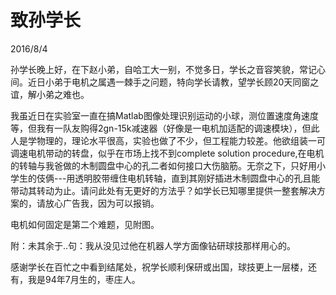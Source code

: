 ﻿# 致孙学长
2016/8/4

孙学长晚上好，在下赵小弟，自哈工大一别，不觉多日，学长之音容笑貌，常记心间。近日小弟于电机之属遇一棘手之问题，特向学长请教，望学长顾20天同窗之谊，解小弟之难也。

我虽近日在实验室一直在搞Matlab图像处理识别运动的小球，测位置速度角速度等，但我有一队友购得2gn-15k减速器（好像是一电机加适配的调速模块），但此人是学物理的，理论水平很高，实验也做了不少，但工程能力较差。他欲组装一可调速电机带动的转盘，似乎在市场上找不到complete solution procedure,在电机的转轴与我爸做的木制圆盘中心的孔二者如何接口大伤脑筋。无奈之下，只好用小学生的伎俩---用透明胶带缠住电机转轴，直到其刚好插进木制圆盘中心的孔且能带动其转动为止。请问此处有无更好的方法乎？如学长已知哪里提供一整套解决方案的，请放心广告我，因为可以报销。

电机如何固定是第二个难题，见附图。

附：未其余于..句：我从没见过他在机器人学方面像钻研球技那样用心的。

感谢学长在百忙之中看到结尾处，祝学长顺利保研或出国，球技更上一层楼，还有，我是94年7月生的，枣庄人。